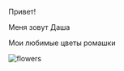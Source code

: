 Привет!

Меня зовут Даша

Мои любимые цветы ромашки

![flowers](https://mykaleidoscope.ru/x/uploads/posts/2022-10/1666203823_1-mykaleidoscope-ru-p-romashki-kartinki-oboi-1.jpg)


